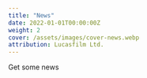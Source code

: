```yaml
---
title: "News"
date: 2022-01-01T00:00:00Z
weight: 2
cover: /assets/images/cover-news.webp
attribution: Lucasfilm Ltd.
---
```


Get some news
